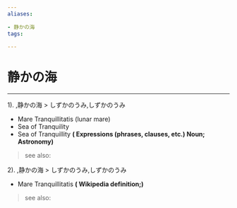 ```yaml
---
aliases:
    
- 静かの海
tags:
    
---
```


# 静かの海
---
1).
,静かの海 > しずかのうみ,しずかのうみ

- Mare Tranquillitatis (lunar mare)
- Sea of Tranquility
- Sea of Tranquillity
**( Expressions (phrases, clauses, etc.) Noun; Astronomy)**
> see also: 
            
2).
,静かの海 > しずかのうみ,しずかのうみ

- Mare Tranquillitatis
**( Wikipedia definition;)**
> see also: 
            